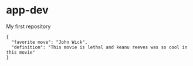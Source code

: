 # app-dev
My first repository

```
{
  "favorite move": "John Wick",
  "definition": "This movie is lethal and keanu reeves was so cool in this movie"
}
```
